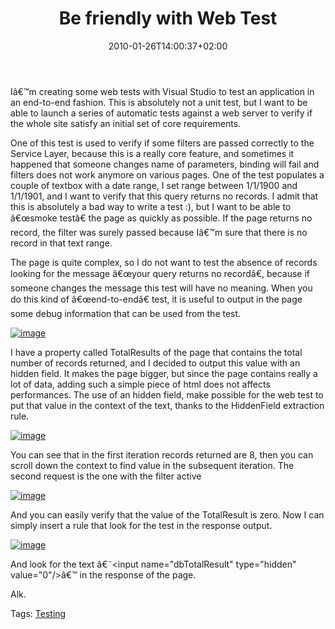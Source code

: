 ﻿---
title: "Be friendly with Web Test"
description: ""
date: 2010-01-26T14:00:37+02:00
draft: false
tags: [Testing]
categories: [Testing]
---
Iâ€™m creating some web tests with Visual Studio to test an application in an end-to-end fashion. This is absolutely not a unit test, but I want to be able to launch a series of automatic tests against a web server to verify if the whole site satisfy an initial set of core requirements.

One of this test is used to verify if some filters are passed correctly to the Service Layer, because this is a really core feature, and sometimes it happened that someone changes name of parameters, binding will fail and filters does not work anymore on various pages. One of the test populates a couple of textbox with a date range, I set range between 1/1/1900 and 1/1/1901, and I want to verify that this query returns no records. I admit that this is absolutely a bad way to write a test :), but I want to be able to â€œsmoke testâ€ the page as quickly as possible. If the page returns no record, the filter was surely passed because Iâ€™m sure that there is no record in that text range.

The page is quite complex, so I do not want to test the absence of records looking for the message â€œyour query returns no recordâ€, because if someone changes the message this test will have no meaning. When you do this kind of â€œend-to-endâ€ test, it is useful to output in the page some debug information that can be used from the test.

[![image](https://www.codewrecks.com/blog/wp-content/uploads/2010/01/image_thumb30.png "image")](https://www.codewrecks.com/blog/wp-content/uploads/2010/01/image30.png)

I have a property called TotalResults of the page that contains the total number of records returned, and I decided to output this value with an hidden field. It makes the page bigger, but since the page contains really a lot of data, adding such a simple piece of html does not affects performances. The use of an hidden field, make possible for the web test to put that value in the context of the text, thanks to the HiddenField extraction rule.

[![image](https://www.codewrecks.com/blog/wp-content/uploads/2010/01/image_thumb31.png "image")](https://www.codewrecks.com/blog/wp-content/uploads/2010/01/image31.png)

You can see that in the first iteration records returned are 8, then you can scroll down the context to find value in the subsequent iteration. The second request is the one with the filter active

[![image](https://www.codewrecks.com/blog/wp-content/uploads/2010/01/image_thumb32.png "image")](https://www.codewrecks.com/blog/wp-content/uploads/2010/01/image32.png)

And you can easily verify that the value of the TotalResult is zero. Now I can simply insert a rule that look for the test in the response output.

[![image](https://www.codewrecks.com/blog/wp-content/uploads/2010/01/image_thumb33.png "image")](https://www.codewrecks.com/blog/wp-content/uploads/2010/01/image33.png)

And look for the text â€˜&lt;input name="dbTotalResult" type="hidden" value="0"/&gt;â€™ in the response of the page.

Alk.

Tags: [Testing](http://technorati.com/tag/Testing)

